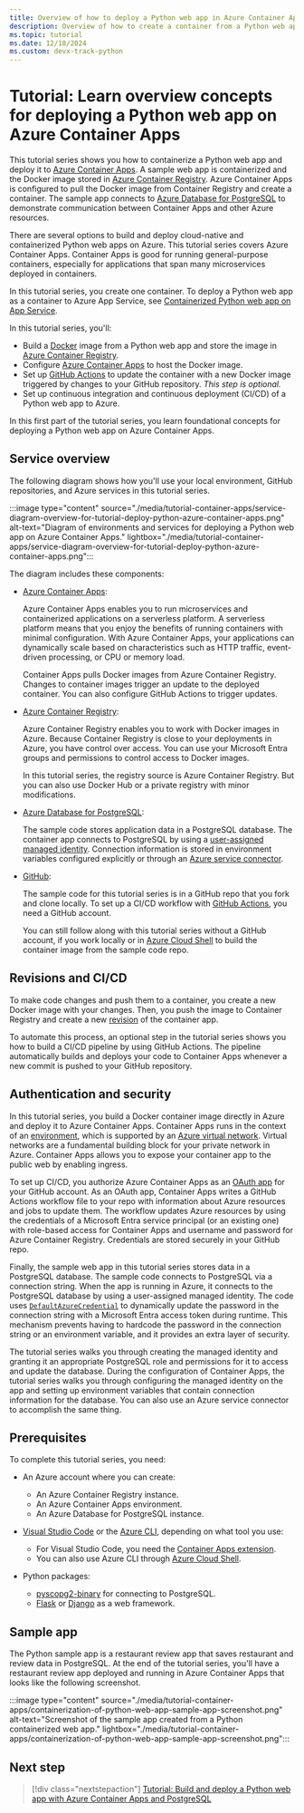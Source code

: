 ```yaml
---
title: Overview of how to deploy a Python web app in Azure Container Apps
description: Overview of how to create a container from a Python web app and deploy it to Azure Container Apps, a serverless platform for hosting containerized applications.
ms.topic: tutorial
ms.date: 12/18/2024
ms.custom: devx-track-python
---
```


# Tutorial: Learn overview concepts for deploying a Python web app on Azure Container Apps

This tutorial series shows you how to containerize a Python web app and deploy it to [Azure Container Apps][2]. A sample web app is containerized and the Docker image stored in [Azure Container Registry][3]. Azure Container Apps is configured to pull the Docker image from Container Registry and create a container. The sample app connects to [Azure Database for PostgreSQL][4] to demonstrate communication between Container Apps and other Azure resources.

There are several options to build and deploy cloud-native and containerized Python web apps on Azure. This tutorial series covers Azure Container Apps. Container Apps is good for running general-purpose containers, especially for applications that span many microservices deployed in containers.

In this tutorial series, you create one container. To deploy a Python web app as a container to Azure App Service, see [Containerized Python web app on App Service](./tutorial-containerize-deploy-python-web-app-azure-01.md).

In this tutorial series, you'll:

* Build a [Docker][1] image from a Python web app and store the image in [Azure Container Registry][3].
* Configure [Azure Container Apps][2] to host the Docker image.
* Set up [GitHub Actions][6] to update the container with a new Docker image triggered by changes to your GitHub repository. *This step is optional.*
* Set up continuous integration and continuous deployment (CI/CD) of a Python web app to Azure.

In this first part of the tutorial series, you learn foundational concepts for deploying a Python web app on Azure Container Apps.

## Service overview

The following diagram shows how you'll use your local environment, GitHub repositories, and Azure services in this tutorial series.

:::image type="content" source="./media/tutorial-container-apps/service-diagram-overview-for-tutorial-deploy-python-azure-container-apps.png" alt-text="Diagram of environments and services for deploying a Python web app on Azure Container Apps." lightbox="./media/tutorial-container-apps/service-diagram-overview-for-tutorial-deploy-python-azure-container-apps.png":::

The diagram includes these components:

* [Azure Container Apps][2]:

  Azure Container Apps enables you to run microservices and containerized applications on a serverless platform. A serverless platform means that you enjoy the benefits of running containers with minimal configuration. With Azure Container Apps, your applications can dynamically scale based on characteristics such as HTTP traffic, event-driven processing, or CPU or memory load.
  
  Container Apps pulls Docker images from Azure Container Registry. Changes to container images trigger an update to the deployed container. You can also configure GitHub Actions to trigger updates.

* [Azure Container Registry][3]:

  Azure Container Registry enables you to work with Docker images in Azure. Because Container Registry is close to your deployments in Azure, you have control over access. You can use your Microsoft Entra groups and permissions to control access to Docker images.

  In this tutorial series, the registry source is Azure Container Registry. But you can also use Docker Hub or a private registry with minor modifications.

* [Azure Database for PostgreSQL][4]:

  The sample code stores application data in a PostgreSQL database. The container app connects to PostgreSQL by using a [user-assigned managed identity](/entra/identity/managed-identities-azure-resources/overview). Connection information is stored in environment variables configured explicitly or through an [Azure service connector][8].

* [GitHub][1]:

  The sample code for this tutorial series is in a GitHub repo that you fork and clone locally. To set up a CI/CD workflow with [GitHub Actions][6], you need a GitHub account.
  
  You can still follow along with this tutorial series without a GitHub account, if you work locally or in [Azure Cloud Shell][9] to build the container image from the sample code repo.

## Revisions and CI/CD

To make code changes and push them to a container, you create a new Docker image with your changes. Then, you push the image to Container Registry and create a new [revision](/azure/container-apps/revisions) of the container app.

To automate this process, an optional step in the tutorial series shows you how to build a CI/CD pipeline by using GitHub Actions. The pipeline automatically builds and deploys your code to Container Apps whenever a new commit is pushed to your GitHub repository.

## Authentication and security

In this tutorial series, you build a Docker container image directly in Azure and deploy it to Azure Container Apps. Container Apps runs in the context of an [environment][18], which is supported by an [Azure virtual network][19]. Virtual networks are a fundamental building block for your private network in Azure. Container Apps allows you to expose your container app to the public web by enabling ingress.

To set up CI/CD, you authorize Azure Container Apps as an [OAuth app][20] for your GitHub account. As an OAuth app, Container Apps writes a GitHub Actions workflow file to your repo with information about Azure resources and jobs to update them. The workflow updates Azure resources by using the credentials of a Microsoft Entra service principal (or an existing one) with role-based access for Container Apps and username and password for Azure Container Registry. Credentials are stored securely in your GitHub repo.

Finally, the sample web app in this tutorial series stores data in a PostgreSQL database. The sample code connects to PostgreSQL via a connection string. When the app is running in Azure, it connects to the PostgreSQL database by using a user-assigned managed identity. The code uses [`DefaultAzureCredential`](./sdk/authentication/overview.md#defaultazurecredential) to dynamically update the password in the connection string with a Microsoft Entra access token during runtime. This mechanism prevents having to hardcode the password in the connection string or an environment variable, and it provides an extra layer of security.

The tutorial series walks you through creating the managed identity and granting it an appropriate PostgreSQL role and permissions for it to access and update the database. During the configuration of Container Apps, the tutorial series walks you through configuring the managed identity on the app and setting up environment variables that contain connection information for the database. You can also use an Azure service connector to accomplish the same thing.

## Prerequisites

To complete this tutorial series, you need:

* An Azure account where you can create:
  * An Azure Container Registry instance.
  * An Azure Container Apps environment.
  * An Azure Database for PostgreSQL instance.

* [Visual Studio Code][16] or the [Azure CLI][17], depending on what tool you use:
  * For Visual Studio Code, you need the [Container Apps extension][13].
  * You can also use Azure CLI through [Azure Cloud Shell][9].

* Python packages:
  * [pyscopg2-binary][12] for connecting to PostgreSQL.
  * [Flask][10] or [Django][11] as a web framework.

## Sample app

The Python sample app is a restaurant review app that saves restaurant and review data in PostgreSQL. At the end of the tutorial series, you'll have a restaurant review app deployed and running in Azure Container Apps that looks like the following screenshot.

:::image type="content" source="./media/tutorial-container-apps/containerization-of-python-web-app-sample-app-screenshot.png" alt-text="Screenshot of the sample app created from a Python containerized web app." lightbox="./media/tutorial-container-apps/containerization-of-python-web-app-sample-app-screenshot.png":::

## Next step

> [!div class="nextstepaction"]
> [Tutorial: Build and deploy a Python web app with Azure Container Apps and PostgreSQL](tutorial-deploy-python-web-app-azure-container-apps-02.md)

[1]: https://www.docker.com/
[2]: /azure/container-apps/
[3]: /azure/container-registry
[4]: /azure/postgresql/
[6]: https://docs.github.com/actions
[7]: https://github.com/
[8]: /azure/service-connector/
[9]: /azure/cloud-shell/overview
[10]: https://flask.palletsprojects.com/en/2.1.x/
[11]: https://www.djangoproject.com/
[12]: https://pypi.org/project/psycopg-binary/
[13]: https://marketplace.visualstudio.com/items?itemName=ms-azuretools.vscode-azurecontainerapps
[16]: https://code.visualstudio.com/
[17]: /cli/azure/what-is-azure-cli
[18]: /azure/container-apps/environment
[19]: /azure/virtual-network/virtual-networks-overview
[20]: https://docs.github.com/authentication/keeping-your-account-and-data-secure/authorizing-oauth-apps
